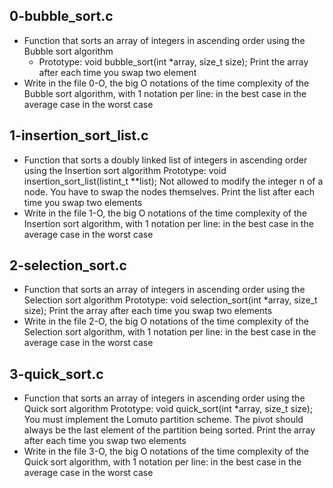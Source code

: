 ## 0-bubble_sort.c
- Function that sorts an array of integers in ascending order using the Bubble sort algorithm
	- Prototype: void bubble_sort(int *array, size_t size);
  Print the array after each time you swap two element
- Write in the file 0-O, the big O notations of the time complexity of the Bubble sort algorithm, with 1 notation per line:
  in the best case
  in the average case
  in the worst case

## 1-insertion_sort_list.c
- Function that sorts a doubly linked list of integers in ascending order using the Insertion sort algorithm
  Prototype: void insertion_sort_list(listint_t **list);
  Not allowed to modify the integer n of a node. You have to swap the nodes themselves.
  Print the list after each time you swap two elements
- Write in the file 1-O, the big O notations of the time complexity of the Insertion sort algorithm, with 1 notation per line:
  in the best case
  in the average case
  in the worst case

## 2-selection_sort.c
- Function that sorts an array of integers in ascending order using the Selection sort algorithm
  	   Prototype: void selection_sort(int *array, size_t size);
	   Print the array after each time you swap two elements
- Write in the file 2-O, the big O notations of the time complexity of the Selection sort algorithm, with 1 notation per line:
  in the best case
  in the average case
  in the worst case

## 3-quick_sort.c
- Function that sorts an array of integers in ascending order using the Quick sort algorithm
  Prototype: void quick_sort(int *array, size_t size);
  You must implement the Lomuto partition scheme.
  The pivot should always be the last element of the partition being sorted.
  Print the array after each time you swap two elements
- Write in the file 3-O, the big O notations of the time complexity of the Quick sort algorithm, with 1 notation per line:
  in the best case
  in the average case
  in the worst case

